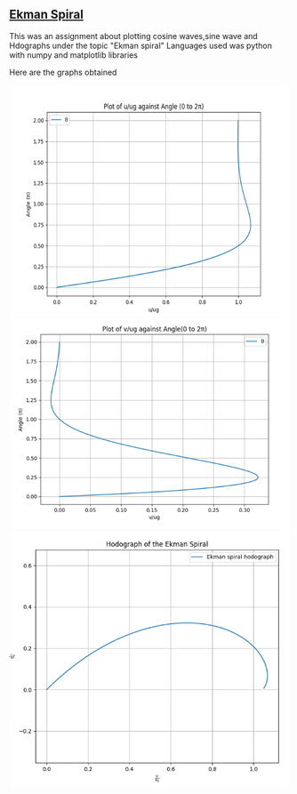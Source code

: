## <u>Ekman Spiral</u>
This was an assignment about plotting cosine waves,sine wave and Hdographs under the topic "Ekman spiral"
Languages used was python with numpy and matplotlib libraries

Here are the graphs obtained

![Plot u/ug against the angle 0 to 2π](https://github.com/eritech98/Boundary_layer_Met/blob/main/Capture.PNG)
![Plot V/ug against the angle 0 to 2π](https://github.com/eritech98/Boundary_layer_Met/blob/main/Capture1.PNG)
![Plot u/ug against the angle 0 to 2π](https://github.com/eritech98/Boundary_layer_Met/blob/main/Capture2.PNG)

